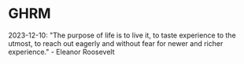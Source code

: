 # GHRM

2023-12-10: "The purpose of life is to live it, to taste experience to the utmost, to reach out eagerly and without fear for newer and richer experience." - Eleanor Roosevelt